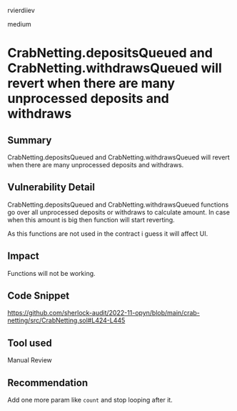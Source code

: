 rvierdiiev

medium

# CrabNetting.depositsQueued and CrabNetting.withdrawsQueued will revert when there are many unprocessed deposits and withdraws

## Summary
CrabNetting.depositsQueued and CrabNetting.withdrawsQueued will revert when there are many unprocessed deposits and withdraws.
## Vulnerability Detail
CrabNetting.depositsQueued and CrabNetting.withdrawsQueued functions go over all unprocessed deposits or withdraws to calculate amount.
In case when this amount is big then function will start reverting.

As this functions are not used in the contract i guess it will affect UI.
## Impact
Functions will not be working.
## Code Snippet
https://github.com/sherlock-audit/2022-11-opyn/blob/main/crab-netting/src/CrabNetting.sol#L424-L445
## Tool used

Manual Review

## Recommendation
Add one more param like `count` and stop looping after it.